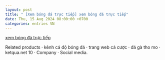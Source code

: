 ```yaml
---
layout: post
title: " [Xem bóng đá trực tiếp] xem bóng đá trực tiếp"
date: Thu, 15 Aug 2024 08:00:00 +0700
categories: entries VN
---
```

[xem bóng đá trực tiếp](https://www.bienphong.com.vn/4tSubr65UqI.shtm)

Related products · kênh cá độ bóng đá · trang web cá cược · đá gà tho mo · ketqua.net 10 · Company · Social media.

